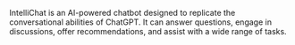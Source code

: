 IntelliChat is an AI-powered chatbot designed to replicate the conversational abilities of ChatGPT. It can answer questions, engage in discussions, offer recommendations, and assist with a wide range of tasks.
